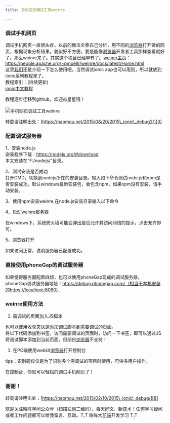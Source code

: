 ```yaml
---
title: 手机网页调试工具weinre

---
```


### [][1]调试手机网页

调试手机网页一直很头疼，以前的做法全靠自己分析，用不同的[浏览器](https://www.w3cdoc.com)打开做的网页，根据现象分析结果。貌似好不方便，要是能像[浏览器](https://www.w3cdoc.com)开发者工具那样查看就好了。那么weinre来了。其实这个项目已经早有了。<a href="https://people.apache.org/~pmuellr/weinre/docs/latest/Home.html" target="_blank" rel="external">weiner主页</a>：<a href="https://people.apache.org/~pmuellr/weinre/docs/latest/Home.html" target="_blank" rel="external">https://people.apache.org/~pmuellr/weinre/docs/latest/Home.html</a>  
这里[我们](https://www.w3cdoc.com)还是介绍一下怎么使用吧。当然调试ionic app也可以用到，所以就放到ionic系列教程里了。  
教程索引：(持续更新)  
<a href="https://github.com/chalecao/ionic-book" target="_blank" rel="external">ionic中文教程</a>

教程逐步迁移到github，欢迎点星星哦！  
<a></a>  
![手机网页调试工具weinre][2]

转载请注明出处：[https://haomou.net/2015/08/20/2015\_ionic\_debug2/][3]

### [][4]配置调试服务器

1、安装node.js  
安装程序下载：<a href="https://nodejs.org/#download" target="_blank" rel="external">https://nodejs.org/#download</a>  
本文安装在“F:/nodejs/”目录。

2、测试安装是否成功  
打开CMD，切换到nodejs所在的安装目录。输入如下命令测试node.js和npm是否安装成功。默认windows最新安装包，会包含npm，如果npm没有安装，请手动安装。

3、使用npm安装weinre,在node.js安装目录输入以下命令

4、启动weinre服务器

在windows下，系统防火墙可能会弹出是否允许其访问网络的提示，点击充许即可。

5、[浏览器](https://www.w3cdoc.com)打开

如果访问正常，说明服务器已配置成功。

### [][5]直接使用phoneGap的调试服务器

如果觉得服务器配置麻烦，也可以使用phoneGap现成的调试服务器。  
phoneGap调试服务器地址：<a href="https://debug.phonegap.com/（相当于本机安装的https://localhost:8080）" target="_blank" rel="external">https://debug.phonegap.com/（相当于本机安装的https://localhost:8080）</a>

### [][6]weinre使用方法

  1. 需调试的页面加入JS脚本  

也可以使用收获夹快速添加调试脚本到需要调试的页面。  
将以下代码添加到书签，访问需要调试的页面时，访问一下书签，即可以通过JS将调试脚本添加到当前页面，但部份[浏览器](https://www.w3cdoc.com)不支持！

  1. 在PC端使用webkit[浏览器](https://www.w3cdoc.com)打开控制台  

tips：识别码仅仅是为了识别多个需调试的项目时使用，可供多用户操作。

在控制台，你就可以轻松的调试手机网页了！

### [][7]谢谢！

转载请注明出处：[https://haomou.net/2015/02/10/2015\_ionic\_debug/][8]

欢迎关注皓眸学问公众号（扫描左侧二维码），每天好文、新技术！任何学习疑问或者工作问题都可以给我留言、互动。T\_T 皓眸大[前端](https://www.w3cdoc.com)开发学习 T\_T

 [1]: //fed123.oss-ap-southeast-2.aliyuncs.com/2015/08/20/2015_ionic_debug2/#调试手机网页 "调试手机网页"
 [2]: //fed123.oss-ap-southeast-2.aliyuncs.com/wp-content/uploads/2017/08/weinre-demo.jpg
 [3]: https://haomou.net/2015/08/20/2015_ionic_debug2/
 [4]: //fed123.oss-ap-southeast-2.aliyuncs.com/2015/08/20/2015_ionic_debug2/#配置调试服务器 "配置调试服务器"
 [5]: //fed123.oss-ap-southeast-2.aliyuncs.com/2015/08/20/2015_ionic_debug2/#直接使用phoneGap的调试服务器 "直接使用phoneGap的调试服务器"
 [6]: //fed123.oss-ap-southeast-2.aliyuncs.com/2015/08/20/2015_ionic_debug2/#weinre使用方法 "weinre使用方法"
 [7]: //fed123.oss-ap-southeast-2.aliyuncs.com/2015/08/20/2015_ionic_debug2/#谢谢！ "谢谢！"
 [8]: https://haomou.net/2015/02/10/2015_ionic_debug/
